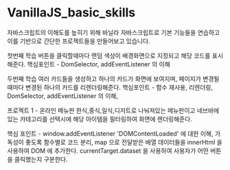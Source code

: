 # VanillaJS_basic_skills

자바스크립트의 이해도를 높히기 위해 바닐라 자바스크립트로 기본 기능들을 연습하고 이를 기반으로 간단한 프로젝트들을 만들어보고 있습니다.

첫번째 학습
버튼을 클릭할때마다 랜덤 색상이 배경화면으로 지정되고 해당 코드를 표시해준다.
핵심포인트 - DomSelector, addEventListener 의 이해

두번째 학습
여러 카드들을 생성하고 하나의 카드가 화면에 보여지며, 페이지가 변경될때마다 변경된 하나의 카드를 리렌더링해준다.
핵심포인트 - 함수 재사용, 리렌더링, DomSelector, addEventListener 의 이해,

프로젝트 1 - 온라인 메뉴판
한식,중식,일식,디저트로 나눠져있는 메뉴판이고 네브바에 있는 카테고리를 선택시에 해당 아이템을 필터링하여 화면에 렌더링해준다.

핵심 포인트 - window.addEventListener 'DOMContentLoaded' 에 대한 이해, 가독성이 좋도록 함수별로 코드 분리, map 으로 전달받은 배열 데이터들을 innerHtml 을 사용하여 DOM 에 추가한다. currentTarget.dataset 을 사용하여 사용자가 어떤 버튼을 클릭했는지 구분한다.
